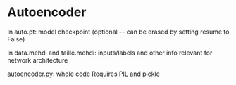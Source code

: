 # Autoencoder


In auto.pt: model checkpoint (optional -- can be erased by setting resume to False)

In data.mehdi and taille.mehdi: inputs/labels and other info relevant for network architecture

autoencoder.py: whole code 
Requires PIL and pickle
